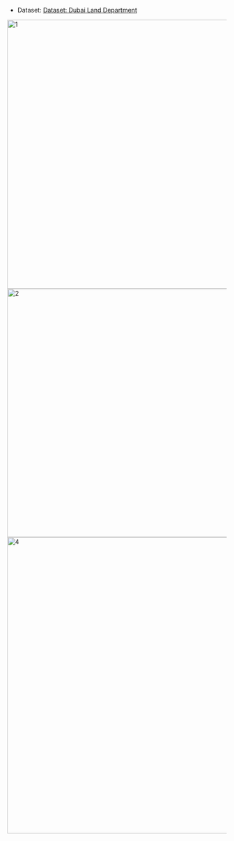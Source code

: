 - Dataset:
  [Dataset: Dubai Land Department](https://www.dubaipulse.gov.ae/organisation/dld/service/dld-transactions)
<img width="617" alt="1" src="https://github.com/user-attachments/assets/bc64d6fd-d95c-43f8-b5c7-8d89a2883f0b" />

<img width="570" alt="2" src="https://github.com/user-attachments/assets/e6ad6aba-0858-469d-a241-4de74926dc12" />

<img width="680" alt="4" src="https://github.com/user-attachments/assets/9c67652d-28f2-41f4-96c1-6491ead0e86b" />
